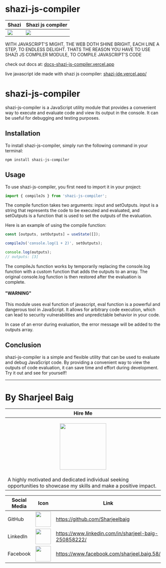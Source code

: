 # shazi-js-compiler
| Shazi | Shazi js compiler |
| --- | --- |
| ![](https://user-images.githubusercontent.com/29815204/216791449-9ed66c18-e000-4d83-a6a5-db25d26d9c56.png) | ![](https://user-images.githubusercontent.com/29815204/216790673-d6cb58bf-4be3-45f2-b7df-d233ad7f1363.gif) |

WITH JAVASCRIPT'S MIGHT, THE WEB DOTH SHINE BRIGHT, EACH LINE A STEP, TO ENDLESS DELIGHT. THATS THE REASON YOU HAVE TO USE SHAZI JS COMPILER MODULE, TO COMPILE JAVASCRIPT'S CODE

check out docs at: [ docs-shazi-js-compiler.vercel.app ](https://docs-shazi-js-compiler.vercel.app)

live javascript ide made with shazi js coompiler: [shazi-ide.vercel.app/](https://shazi-ide.vercel.app/)

# shazi-js-compiler
shazi-js-compiler is a JavaScript utility module that provides a convenient way to execute and evaluate code and view its output in the console. It can be useful for debugging and testing purposes.

## Installation
To install shazi-js-compiler, simply run the following command in your terminal:

```
npm install shazi-js-compiler
```

## Usage
To use shazi-js-compiler, you first need to import it in your project:

```javascript
import { compileJs } from 'shazi-js-compiler';
```

The compile function takes two arguments: input and setOutputs. input is a string that represents the code to be executed and evaluated, and 
setOutputs is a function that is used to set the outputs of the evaluation.

Here is an example of using the compile function:

```javascript
const [outputs, setOutputs] = useState([]);

compileJs('console.log(1 + 2)', setOutputs);

console.log(outputs);
// outputs: [3]
```

The compileJs function works by temporarily replacing the console.log function with a custom function that adds the outputs to an array. The original console.log function is then restored after the evaluation is complete.

#### "WARNING"
This module uses eval function of javascript, eval function is a powerful and dangerous tool in JavaScript. It allows for arbitrary code execution, which can lead to security vulnerabilities and unpredictable behavior in your code.

In case of an error during evaluation, the error message will be added to the outputs array.

## Conclusion
shazi-js-compiler is a simple and flexible utility that can be used to evaluate and debug JavaScript code. By providing a convenient way to view the outputs of code evaluation, it can save time and effort during development. Try it out and see for yourself!
***
# By Sharjeel Baig
| Hire Me |
| --- |
| <p align="center"><img src="https://user-images.githubusercontent.com/29815204/216791900-bb61bfc9-778d-4922-963d-8cbce5245bc4.jpg" height="150" /></p>|
|A highly motivated and dedicated individual seeking opportunities to showcase my skills and make a positive impact.|

| Social Media | Icon | Link |
| --- | --- | --- |
| GitHub | <img src="https://user-images.githubusercontent.com/29815204/216792812-7e5d388a-036e-43ae-8043-709a3df008a4.svg" height="50" /> | https://github.com/Sharjeelbaig |
| LinkedIn | <img src="https://user-images.githubusercontent.com/29815204/216792924-06db8bf3-7fdd-45fe-bbed-a0a3b3697a45.png" height="50" /> | https://www.linkedin.com/in/sharjeel-baig-250858222/ |
| Facebook | <img src="https://user-images.githubusercontent.com/29815204/216792990-ae5b4e93-20d3-49e7-a753-cf42e16f97ed.png" height="50" /> | https://www.facebook.com/sharjeel.baig.58/ |


